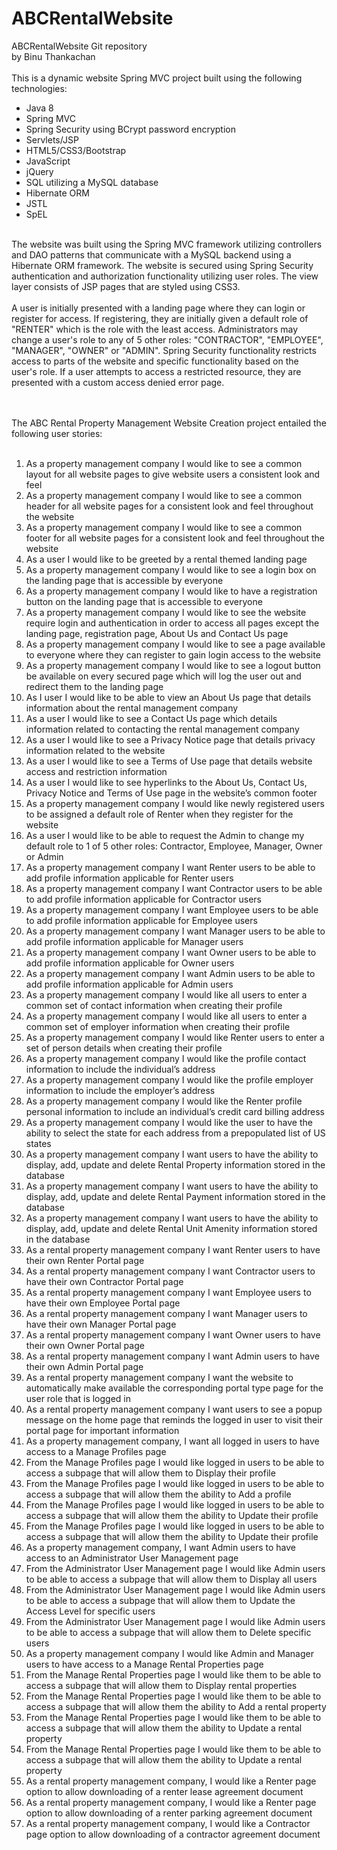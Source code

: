 # ABCRentalWebsite
 ABCRentalWebsite Git repository <br>
 by Binu Thankachan
  <br> <br>
 This is a dynamic website Spring MVC project built using the following technologies:
 - Java 8
 - Spring MVC
 - Spring Security using BCrypt password encryption
 - Servlets/JSP
 - HTML5/CSS3/Bootstrap
 - JavaScript
 - jQuery
 - SQL utilizing a MySQL database
 - Hibernate ORM
 - JSTL
 - SpEL
 <br>
 The website was built using the Spring MVC framework utilizing controllers and DAO patterns that communicate with a MySQL backend using a Hibernate ORM framework.  The website
 is secured using Spring Security authentication and authorization functionality utilizing user roles.  The view layer consists of JSP pages that are styled using CSS3.  
 <br> <br>
 A user is initially presented with a landing page where they can login or register for access.  If registering, they are initially given a default role of "RENTER" which is
 the role with the least access.  Administrators may change a user's role to any of 5 other roles: "CONTRACTOR", "EMPLOYEE", "MANAGER", "OWNER" or "ADMIN".  Spring Security
 functionality restricts access to parts of the website and specific functionality based on the user's role.  If a user attempts to access a restricted resource, they are
 presented with a custom access denied error page.
 
  
 <br> <br>
 The ABC Rental Property Management Website Creation project entailed the following user stories:
<br> <br>
1.	As a property management company I would like to see a common layout for all website pages to give website users a consistent look and feel
2.	As a property management company I would like to see a common header for all website pages for a consistent look and feel throughout the website
3.	As a property management company I would like to see a common footer for all website pages for a consistent look and feel throughout the website
4.	As a user I would like to be greeted by a rental themed landing page
5.	As a property management company I would like to see a login box on the landing page that is accessible by everyone
6.	As a property management company I would like to have a registration button on the landing page that is accessible to everyone
7.	As a property management company I would like to see the website require login and authentication in order to access all pages except the landing page, registration page, About Us and Contact Us page
8.	As a property management company I would like to see a page available to everyone where they can register to gain login access to the website
9.	As a property management company I would like to see a logout button be available on every secured page which will log the user out and redirect them to the landing page
10.	As I user I would like to be able to view an About Us page that details information about the rental management company
11.	As a user I would like to see a Contact Us page which details information related to contacting the rental management company
12.	As a user I would like to see a Privacy Notice page that details privacy information related to the website
13.	As a user I would like to see a Terms of Use page that details website access and restriction information
14.	As a user I would like to see hyperlinks to the About Us, Contact Us, Privacy Notice and Terms of Use page in the website’s common footer
15.	As a property management company I would like newly registered users to be assigned a default role of Renter when they register for the website
16.	As a user I would like to be able to request the Admin to change my default role to 1 of 5 other roles: Contractor, Employee, Manager, Owner or Admin
17.	As a property management company I want Renter users to be able to add profile information applicable for Renter users
18.	As a property management company I want Contractor users to be able to add profile information applicable for Contractor users
19.	As a property management company I want Employee users to be able to add profile information applicable for Employee users
20.	As a property management company I want Manager users to be able to add profile information applicable for Manager users
21.	As a property management company I want Owner users to be able to add profile information applicable for Owner users
22.	As a property management company I want Admin users to be able to add profile information applicable for Admin users
23.	As a property management company I would like all users to enter a common set of contact information when creating their profile
24.	As a property management company I would like all users to enter a common set of employer information when creating their profile
25.	As a property management company I would like Renter users to enter a set of person details when creating their profile
26.	As a property management company I would like the profile contact information to include the individual’s address
27.	As a property management company I would like the profile employer information to include the employer’s address 
28.	As a property management company I would like the Renter profile personal information to include an individual’s credit card billing address  
29.	As a property management company I would like the user to have the ability to select the state for each address from a prepopulated list of US states
30.	As a property management company I want users to have the ability to display, add, update and delete Rental Property information stored in the database
31.	As a property management company I want users to have the ability to display, add, update and delete Rental Payment information stored in the database
32.	As a property management company I want users to have the ability to display, add, update and delete Rental Unit Amenity information stored in the database
33.	As a rental property management company I want Renter users to have their own Renter Portal page
34.	As a rental property management company I want Contractor users to have their own Contractor Portal page
35.	As a rental property management company I want Employee users to have their own Employee Portal page
36.	As a rental property management company I want Manager users to have their own Manager Portal page
37.	As a rental property management company I want Owner users to have their own Owner Portal page
38.	As a rental property management company I want Admin users to have their own Admin Portal page
39.	As a rental property management company I want the website to automatically make available the corresponding portal type page for the user role that is logged in
40.	As a rental property management company I want users to see a popup message on the home page that reminds the logged in user to visit their portal page for important information
41.	As a property management company, I want all logged in users to have access to a Manage Profiles page
42.	From the Manage Profiles page I would like logged in users to be able to access a subpage that will allow them to Display their profile
43.	From the Manage Profiles page I would like logged in users to be able to access a subpage that will allow them the ability to Add a profile
44.	From the Manage Profiles page I would like logged in users to be able to access a subpage that will allow them the ability to Update their profile
45.	From the Manage Profiles page I would like logged in users to be able to access a subpage that will allow them the ability to Update their profile
46.	As a property management company, I want Admin users to have access to an Administrator User Management page
47.	From the Administrator User Management page I would like Admin users to be able to access a subpage that will allow them to Display all users
48.	From the Administrator User Management page I would like Admin users to be able to access a subpage that will allow them to Update the Access Level for specific users
49.	From the Administrator User Management page I would like Admin users to be able to access a subpage that will allow them to Delete specific users
50.	As a property management company I would like Admin and Manager users to have access to a Manage Rental Properties page
51.	From the Manage Rental Properties page I would like them to be able to access a subpage that will allow them to Display rental properties
52.	From the Manage Rental Properties page I would like them to be able to access a subpage that will allow them the ability to Add a rental property
53.	From the Manage Rental Properties page I would like them to be able to access a subpage that will allow them the ability to Update a rental property
54.	From the Manage Rental Properties page I would like them to be able to access a subpage that will allow them the ability to Update a rental property
55.	As a rental property management company, I would like a Renter page option to allow downloading of a renter lease agreement document
56.	As a rental property management company, I would like a Renter page option to allow downloading of a renter parking agreement document
57.	As a rental property management company, I would like a Contractor page option to allow downloading of a contractor agreement document











 
 
 
 
